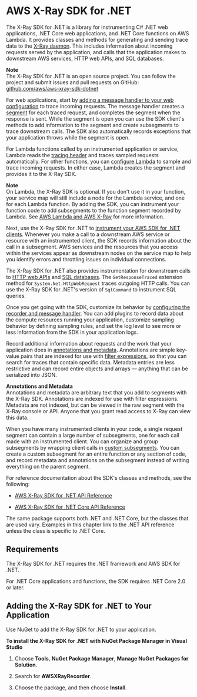 # AWS X\-Ray SDK for \.NET<a name="xray-sdk-dotnet"></a>

The X\-Ray SDK for \.NET is a library for instrumenting C\# \.NET web applications, \.NET Core web applications, and \.NET Core functions on AWS Lambda\. It provides classes and methods for generating and sending trace data to the [X\-Ray daemon](xray-daemon.md)\. This includes information about incoming requests served by the application, and calls that the application makes to downstream AWS services, HTTP web APIs, and SQL databases\.

**Note**  
The X\-Ray SDK for \.NET is an open source project\. You can follow the project and submit issues and pull requests on GitHub: [github\.com/aws/aws\-xray\-sdk\-dotnet](https://github.com/aws/aws-xray-sdk-dotnet)

For web applications, start by [adding a message handler to your web configuration](xray-sdk-dotnet-messagehandler.md) to trace incoming requests\. The message handler creates a [segment](xray-concepts.md#xray-concepts-segments) for each traced request, and completes the segment when the response is sent\. While the segment is open you can use the SDK client's methods to add information to the segment and create subsegments to trace downstream calls\. The SDK also automatically records exceptions that your application throws while the segment is open\.

For Lambda functions called by an instrumented application or service, Lambda reads the [tracing header](xray-concepts.md#xray-concepts-tracingheader) and traces sampled requests automatically\. For other functions, you can [configure Lambda](xray-services-lambda.md) to sample and trace incoming requests\. In either case, Lambda creates the segment and provides it to the X\-Ray SDK\.

**Note**  
On Lambda, the X\-Ray SDK is optional\. If you don't use it in your function, your service map will still include a node for the Lambda service, and one for each Lambda function\. By adding the SDK, you can instrument your function code to add subsegments to the function segment recorded by Lambda\. See [AWS Lambda and AWS X\-Ray](xray-services-lambda.md) for more information\.

Next, use the X\-Ray SDK for \.NET to [instrument your AWS SDK for \.NET clients](xray-sdk-dotnet-sdkclients.md)\. Whenever you make a call to a downstream AWS service or resource with an instrumented client, the SDK records information about the call in a subsegment\. AWS services and the resources that you access within the services appear as downstream nodes on the service map to help you identify errors and throttling issues on individual connections\.

The X\-Ray SDK for \.NET also provides instrumentation for downstream calls to [HTTP web APIs](xray-sdk-dotnet-httpclients.md) and [SQL databases](xray-sdk-dotnet-sqlqueries.md)\. The `GetResponseTraced` extension method for `System.Net.HttpWebRequest` traces outgoing HTTP calls\. You can use the X\-Ray SDK for \.NET's version of `SqlCommand` to instrument SQL queries\.

Once you get going with the SDK, customize its behavior by [configuring the recorder and message handler](xray-sdk-dotnet-configuration.md)\. You can add plugins to record data about the compute resources running your application, customize sampling behavior by defining sampling rules, and set the log level to see more or less information from the SDK in your application logs\.

Record additional information about requests and the work that your application does in [annotations and metadata](xray-sdk-dotnet-segment.md)\. Annotations are simple key\-value pairs that are indexed for use with [filter expressions](xray-console-filters.md), so that you can search for traces that contain specific data\. Metadata entries are less restrictive and can record entire objects and arrays — anything that can be serialized into JSON\.

**Annotations and Metadata**  
Annotations and metadata are arbitrary text that you add to segments with the X\-Ray SDK\. Annotations are indexed for use with filter expressions\. Metadata are not indexed, but can be viewed in the raw segment with the X\-Ray console or API\. Anyone that you grant read access to X\-Ray can view this data\.

When you have many instrumented clients in your code, a single request segment can contain a large number of subsegments, one for each call made with an instrumented client\. You can organize and group subsegments by wrapping client calls in [custom subsegments](xray-sdk-dotnet-subsegments.md)\. You can create a custom subsegment for an entire function or any section of code, and record metadata and annotations on the subsegment instead of writing everything on the parent segment\.

For reference documentation about the SDK's classes and methods, see the following:

+ [AWS X\-Ray SDK for \.NET API Reference](http://docs.aws.amazon.com//xray-sdk-for-dotnet/latest/reference)

+ [AWS X\-Ray SDK for \.NET Core API Reference](http://docs.aws.amazon.com//xray-sdk-for-dotnetcore/latest/reference)

The same package supports both \.NET and \.NET Core, but the classes that are used vary\. Examples in this chapter link to the \.NET API reference unless the class is specific to \.NET Core\.

## Requirements<a name="xray-sdk-requirements"></a>

The X\-Ray SDK for \.NET requires the \.NET framework and AWS SDK for \.NET\.

For \.NET Core applications and functions, the SDK requires \.NET Core 2\.0 or later\.

## Adding the X\-Ray SDK for \.NET to Your Application<a name="xray-sdk-dotnet-dependencies"></a>

Use NuGet to add the X\-Ray SDK for \.NET to your application\.

**To install the X\-Ray SDK for \.NET with NuGet Package Manager in Visual Studio**

1. Choose **Tools**, **NuGet Package Manager**, **Manage NuGet Packages for Solution**\.

1. Search for **AWSXRayRecorder**\.

1. Choose the package, and then choose **Install**\.